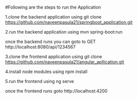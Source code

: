
#Following are the steps to run the Application

1.clone the backend application using
git clone https://github.com/naveenpasula21/springboot_application.git

2.run the backend application using 
mvn spring-boot:run

once the backend runs you can goto to 
GET http://localhost:8080/api/1234567

3.clone the frontend application using 
git clone https://github.com/naveenpasula21/angular_apllication.git

4.install node modules using
npm install

5.run the frontend using 
ng serve

once the frontend runs goto 
http://localhost:4200